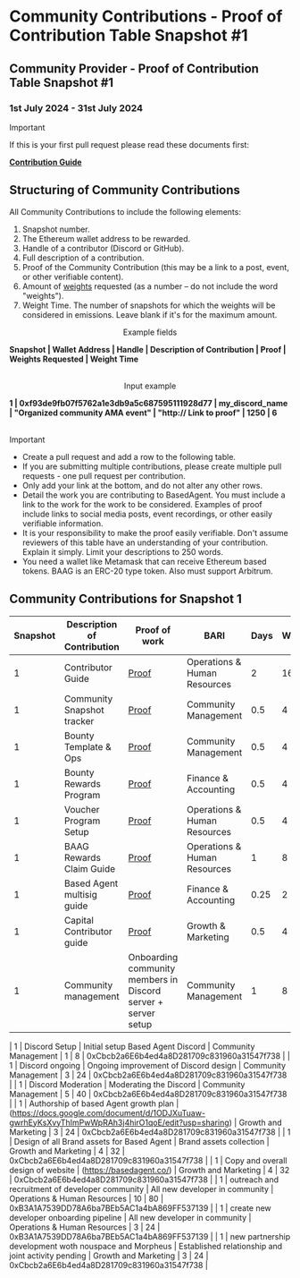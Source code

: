 # Community Contributions - Proof of Contribution Table Snapshot #1

## Community Provider - Proof of Contribution Table Snapshot #1
### 1st July 2024 - 31st July 2024


> [!IMPORTANT]  
> If this is your first pull request please read these documents first:
> 
> [**Contribution Guide**](https://github.com/Morlabs/BasedAgent/blob/main/Docs/!KEYDOCS%2520README%2520FIRST!/Contributor%20Guide.md)


## Structuring of Community Contributions

All Community Contributions to include the following elements:

1. Snapshot number.
2. The Ethereum wallet address to be rewarded.
3. Handle of a contributor (Discord or GitHub).
4. Full description of a contribution.
5. Proof of the Community Contribution (this may be a link to a post, event, or other verifiable content).
6. Amount of [weights](insert) requested (as a number – do not include the word "weights").
7. Weight Time. The number of snapshots for which the weights will be considered in emissions. Leave blank if it's for the maximum amount. 

<p align="center">Example fields</p>
<b>Snapshot | Wallet Address | Handle | Description of Contribution | Proof | Weights Requested | Weight Time</b>
<br><br>
<p align="center">Input example</p>
<b>1 | 0xf93de9fb07f5762a1e3db9a5c687595111928d77 | my_discord_name | "Organized community AMA event" | "http:// Link to proof" | 1250 | 6</b>
<br><br>

> [!IMPORTANT]
>
> - Create a pull request and add a row to the following table.
> - If you are submitting multiple contributions, please create multiple pull requests - one pull request per contribution.
> - Only add your link at the bottom, and do not alter any other rows.
> - Detail the work you are contributing to BasedAgent. You must include a link to the work for the work to be considered. Examples of proof include links to social media posts, event recordings, or other easily verifiable information.
> - It is your responsibility to make the proof easily verifiable. Don't assume reviewers of this table have an understanding of your contribution. Explain it simply. Limit your descriptions to 250 words.
> - You need a wallet like Metamask that can receive Ethereum based tokens. BAAG is an ERC-20 type token. Also must support Arbitrum.

## Community Contributions for Snapshot 1

| **Snapshot** | **Description of Contribution**              | **Proof of work**                                                                                                                                      | **BARI**                      | **Days** | **Weights** | **Address**                             |
|--------------|---------------------------------------------|-------------------------------------------------------------------------------------------------------------------------------------------------------|-------------------------------|---------|-------------|------------------------------------------|
| 1            | Contributor Guide                           | [Proof](https://github.com/Morlabs/BasedAgent/blob/main/Docs/!KEYDOCS%2520README%2520FIRST!/Code%20Providers/Contributor%20Guide.md)                  | Operations & Human Resources  | 2       | 16          | 0x552375B8BC807F30065Dca9A5828B645D64F53Ab |
| 1            | Community Snapshot tracker                  | [Proof](https://github.com/Morlabs/BasedAgent/blob/main/Docs/Contributions/community.md)                                                              | Community Management          | 0.5     | 4           | 0x3D739f5460D20515D0D166Bd1609632754d9eEb9 |
| 1            | Bounty Template & Ops                       | [Proof](https://github.com/Morlabs/BasedAgent/blob/main/Docs/Contributions/Code/Bounties/bounty_template.md)                                          | Community Management          | 0.5     | 4           | 0x552375B8BC807F30065Dca9A5828B645D64F53Ab |
| 1            | Bounty Rewards Program                      | [Proof](https://github.com/Morlabs/BasedAgent/blob/main/Docs/Contributions/Code/Bounties/code_bounties.md)                                            | Finance & Accounting          | 0.5     | 4           | 0xAd3483be560a7CE85c4275344d8DED76B47880F6 |
| 1            | Voucher Program Setup                       | [Proof](https://github.com/Morlabs/BasedAgent/blob/main/Docs/Voucher%20Ledger.md,https://github.com/Morlabs/BasedAgent/blob/main/Docs/!KEYDOCS%2520README%2520FIRST!/Vouching%20Process.md) | Operations & Human Resources  | 0.5     | 4           | 0x3D739f5460D20515D0D166Bd1609632754d9eEb9 |
| 1            | BAAG Rewards Claim Guide                    | [Proof](https://github.com/Morlabs/BasedAgent/blob/main/Docs/!KEYDOCS%2520README%2520FIRST!/BAAG%20Rewards%20Claim%20Guide.md)                        | Operations & Human Resources  | 1       | 8           | 0xAd3483be560a7CE85c4275344d8DED76B47880F6 |
| 1            | Based Agent multisig guide                  | [Proof](https://github.com/Morlabs/BasedAgent/blob/main/Docs/!KEYDOCS%2520README%2520FIRST!/Based%20Agent%20Multisig)                                  | Finance & Accounting          | 0.25    | 2           | 0x552375B8BC807F30065Dca9A5828B645D64F53Ab |
| 1            | Capital Contributor guide                   | [Proof](https://github.com/Morlabs/BasedAgent/blob/main/Docs/!KEYDOCS%2520README%2520FIRST!/Capital%20Providers/Capital%20Contributors%20Guide.md)   | Growth & Marketing | 0.5     | 4           | 0x3D739f5460D20515D0D166Bd1609632754d9eEb9 |
| 1            | Community management                        | Onboarding community members in Discord server + server setup                                                                                        | Community Management          | 1       | 8           | 0xAd3483be560a7CE85c4275344d8DED76B47880F6 |


| 1            | Discord Setup                        | Initial setup Based Agent Discord                                                                                        | Community Management          | 1       | 8           | 0xCbcb2a6E6b4ed4a8D281709c831960a31547f738 |
| 1            | Discord ongoing                        | Ongoing improvement of Discord design                                                                                        | Community Management          | 3       | 24           | 0xCbcb2a6E6b4ed4a8D281709c831960a31547f738 |
| 1            | Discord Moderation                        | Moderating the Discord                                                                                        | Community Management          | 5       | 40           | 0xCbcb2a6E6b4ed4a8D281709c831960a31547f738 |
| 1            | Authorship of based Agent growth plan                        | (https://docs.google.com/document/d/1ODJXuTuaw-gwrhEyKsXvyThImPwWpRAh3j4hirO1qoE/edit?usp=sharing)                                                                                        | Growth and Marketing         | 3       | 24           | 0xCbcb2a6E6b4ed4a8D281709c831960a31547f738 |
| 1            | Design of all Brand assets for Based Agent                        | Brand assets collection                                                                                        | Growth and Marketing         | 4       | 32           | 0xCbcb2a6E6b4ed4a8D281709c831960a31547f738 |
| 1            | Copy and overall design of website                        | (https://basedagent.co/)                                                                                        | Growth and Marketing         | 4       | 32           | 0xCbcb2a6E6b4ed4a8D281709c831960a31547f738 |
| 1            | outreach and recruitment of developer community                        | All new developer in community                                                                                        | Operations & Human Resources         | 10       | 80           | 0xB3A1A7539DD78A6ba7BEb5AC1a4bA869FF537139 |
| 1            | create new developer onboarding pipeline                        | All new developer in community                                                                                        | Operations & Human Resources         | 3       | 24           | 0xB3A1A7539DD78A6ba7BEb5AC1a4bA869FF537139 |
| 1            | new partnership development woth nouspace and Morpheus                        | Established relationship and joint activity pending                                                                                        | Growth and Marketing         | 3       | 24           | 0xCbcb2a6E6b4ed4a8D281709c831960a31547f738 |



